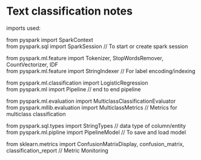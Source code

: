 # Text classification notes

imports used:

from pyspark import SparkContext<br>
from pyspark.sql import SparkSession  // To start or create spark session <br>

from pyspark.ml.feature import Tokenizer, StopWordsRemover, CountVectorizer, IDF <br>
from pyspark.ml.feature import StringIndexer // For label encoding/indexing <br>

from pyspark.ml.classification import LogisticRegression <br>
from pyspark.ml import Pipeline // end to end pipeline <br>

from pyspark.ml.evaluation import MulticlassClassificationEvaluator <br>
from pyspark.mllib.evaluation import MulticlassMetrics // Metrics for multiclass classification <br>

from pyspark.sql.types import StringTypes // data type of column/entity <br>
from pyspark.ml.pipline import PipelineModel // To save and load model <br>

from sklearn.metrics import ConfusionMatrixDisplay, confusion_matrix, classification_report // Metric Monitoring

